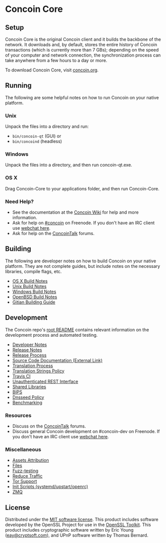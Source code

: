 Concoin Core
=============

Setup
---------------------
Concoin Core is the original Concoin client and it builds the backbone of the network. It downloads and, by default, stores the entire history of Concoin transactions (which is currently more than 7 GBs); depending on the speed of your computer and network connection, the synchronization process can take anywhere from a few hours to a day or more.

To download Concoin Core, visit [concoin.org](https://concoin.org).

Running
---------------------
The following are some helpful notes on how to run Concoin on your native platform.

### Unix

Unpack the files into a directory and run:

- `bin/concoin-qt` (GUI) or
- `bin/concoind` (headless)

### Windows

Unpack the files into a directory, and then run concoin-qt.exe.

### OS X

Drag Concoin-Core to your applications folder, and then run Concoin-Core.

### Need Help?

* See the documentation at the [Concoin Wiki](https://concoin.info/)
for help and more information.
* Ask for help on [#concoin](http://webchat.freenode.net?channels=concoin) on Freenode. If you don't have an IRC client use [webchat here](http://webchat.freenode.net?channels=concoin).
* Ask for help on the [ConcoinTalk](https://concointalk.io/) forums.

Building
---------------------
The following are developer notes on how to build Concoin on your native platform. They are not complete guides, but include notes on the necessary libraries, compile flags, etc.

- [OS X Build Notes](build-osx.md)
- [Unix Build Notes](build-unix.md)
- [Windows Build Notes](build-windows.md)
- [OpenBSD Build Notes](build-openbsd.md)
- [Gitian Building Guide](gitian-building.md)

Development
---------------------
The Concoin repo's [root README](/README.md) contains relevant information on the development process and automated testing.

- [Developer Notes](developer-notes.md)
- [Release Notes](release-notes.md)
- [Release Process](release-process.md)
- [Source Code Documentation (External Link)](https://dev.visucore.com/concoin/doxygen/)
- [Translation Process](translation_process.md)
- [Translation Strings Policy](translation_strings_policy.md)
- [Travis CI](travis-ci.md)
- [Unauthenticated REST Interface](REST-interface.md)
- [Shared Libraries](shared-libraries.md)
- [BIPS](bips.md)
- [Dnsseed Policy](dnsseed-policy.md)
- [Benchmarking](benchmarking.md)

### Resources
* Discuss on the [ConcoinTalk](https://concointalk.io/) forums.
* Discuss general Concoin development on #concoin-dev on Freenode. If you don't have an IRC client use [webchat here](http://webchat.freenode.net/?channels=concoin-dev).

### Miscellaneous
- [Assets Attribution](assets-attribution.md)
- [Files](files.md)
- [Fuzz-testing](fuzzing.md)
- [Reduce Traffic](reduce-traffic.md)
- [Tor Support](tor.md)
- [Init Scripts (systemd/upstart/openrc)](init.md)
- [ZMQ](zmq.md)

License
---------------------
Distributed under the [MIT software license](/COPYING).
This product includes software developed by the OpenSSL Project for use in the [OpenSSL Toolkit](https://www.openssl.org/). This product includes
cryptographic software written by Eric Young ([eay@cryptsoft.com](mailto:eay@cryptsoft.com)), and UPnP software written by Thomas Bernard.
